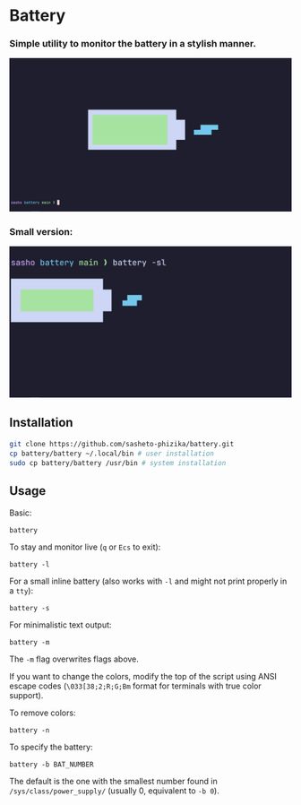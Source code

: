 # Battery

### Simple utility to monitor the battery in a stylish manner.

![image](screenshot.png "screenshot")
### Small version:
![image](screenshot_small.png "screenshot_small")

## Installation

```bash
git clone https://github.com/sasheto-phizika/battery.git
cp battery/battery ~/.local/bin # user installation
sudo cp battery/battery /usr/bin # system installation

```

## Usage

Basic:
```
battery
```
To stay and monitor live (`q` or `Ecs` to exit):
```
battery -l
```
For a small inline battery (also works with `-l` and might not print properly in a `tty`):
```
battery -s
```

For minimalistic text output:
```
battery -m
```
The `-m` flag overwrites flags above.


If you want to change the colors, modify the top of the script using ANSI escape codes (`\033[38;2;R;G;Bm` format for terminals with true color support).

To remove colors:
```
battery -n
```

To specify the battery:
```
battery -b BAT_NUMBER
```
The default is the one with the smallest number found in `/sys/class/power_supply/` (usually 0, equivalent to `-b 0`).
